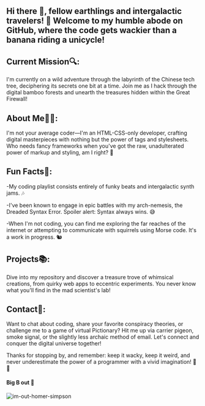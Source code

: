 ## Hi there 👋,  fellow earthlings and intergalactic travelers! 🚀 Welcome to my humble abode on GitHub, where the code gets wackier than a banana riding a unicycle!





## Current Mission🔍: 
I'm currently on a wild adventure through the labyrinth of the Chinese tech tree, deciphering its secrets one bit at a time. Join me as I hack through the digital bamboo forests and unearth the treasures hidden within the Great Firewall!

## About Me👨‍💻: 
I'm not your average coder—I'm an HTML-CSS-only developer, crafting digital masterpieces with nothing but the power of tags and stylesheets. Who needs fancy frameworks when you've got the raw, unadulterated power of markup and styling, am I right? 💪

## Fun Facts🌟:

-My coding playlist consists entirely of funky beats and intergalactic synth jams. 🎶

-I've been known to engage in epic battles with my arch-nemesis, the Dreaded Syntax Error. Spoiler alert: Syntax always wins. 😅

-When I'm not coding, you can find me exploring the far reaches of the internet or attempting to communicate with squirrels using Morse code. It's a work in progress. 🐿️

## Projects📚: 
Dive into my repository and discover a treasure trove of whimsical creations, from quirky web apps to eccentric experiments. You never know what you'll find in the mad scientist's lab!

## Contact🤖: 
Want to chat about coding, share your favorite conspiracy theories, or challenge me to a game of virtual Pictionary? Hit me up via carrier pigeon, smoke signal, or the slightly less archaic method of email. Let's connect and conquer the digital universe together!

Thanks for stopping by, and remember: keep it wacky, keep it weird, and never underestimate the power of a programmer with a vivid imagination! 🚀✨

#### Big B out 👋


![im-out-homer-simpson](https://github.com/bien187/bien187/assets/111043950/90591147-1bd7-4d2d-97ec-cf7bfd06a81e)

